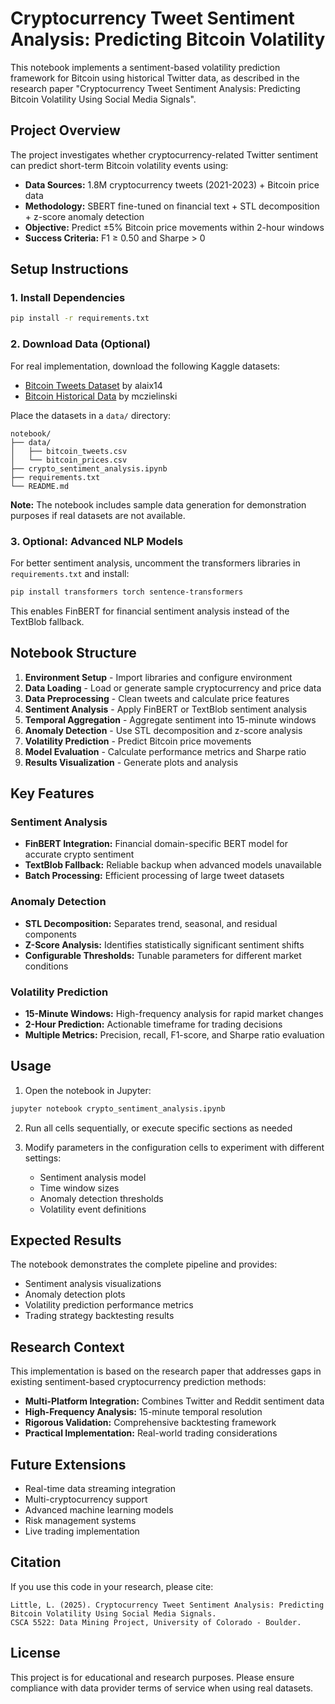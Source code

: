 # Cryptocurrency Tweet Sentiment Analysis: Predicting Bitcoin Volatility

This notebook implements a sentiment-based volatility prediction framework for Bitcoin using historical Twitter data, as described in the research paper "Cryptocurrency Tweet Sentiment Analysis: Predicting Bitcoin Volatility Using Social Media Signals".

## Project Overview

The project investigates whether cryptocurrency-related Twitter sentiment can predict short-term Bitcoin volatility events using:

- **Data Sources:** 1.8M cryptocurrency tweets (2021-2023) + Bitcoin price data
- **Methodology:** SBERT fine-tuned on financial text + STL decomposition + z-score anomaly detection
- **Objective:** Predict ±5% Bitcoin price movements within 2-hour windows
- **Success Criteria:** F1 ≥ 0.50 and Sharpe > 0

## Setup Instructions

### 1. Install Dependencies

```bash
pip install -r requirements.txt
```

### 2. Download Data (Optional)

For real implementation, download the following Kaggle datasets:
- [Bitcoin Tweets Dataset](https://www.kaggle.com/datasets/alaix14/bitcoin-tweets-20160101-to-20190329) by alaix14
- [Bitcoin Historical Data](https://www.kaggle.com/datasets/mczielinski/bitcoin-historical-data) by mczielinski

Place the datasets in a `data/` directory:
```
notebook/
├── data/
│   ├── bitcoin_tweets.csv
│   └── bitcoin_prices.csv
├── crypto_sentiment_analysis.ipynb
├── requirements.txt
└── README.md
```

**Note:** The notebook includes sample data generation for demonstration purposes if real datasets are not available.

### 3. Optional: Advanced NLP Models

For better sentiment analysis, uncomment the transformers libraries in `requirements.txt` and install:

```bash
pip install transformers torch sentence-transformers
```

This enables FinBERT for financial sentiment analysis instead of the TextBlob fallback.

## Notebook Structure

1. **Environment Setup** - Import libraries and configure environment
2. **Data Loading** - Load or generate sample cryptocurrency and price data
3. **Data Preprocessing** - Clean tweets and calculate price features
4. **Sentiment Analysis** - Apply FinBERT or TextBlob sentiment analysis
5. **Temporal Aggregation** - Aggregate sentiment into 15-minute windows
6. **Anomaly Detection** - Use STL decomposition and z-score analysis
7. **Volatility Prediction** - Predict Bitcoin price movements
8. **Model Evaluation** - Calculate performance metrics and Sharpe ratio
9. **Results Visualization** - Generate plots and analysis

## Key Features

### Sentiment Analysis
- **FinBERT Integration:** Financial domain-specific BERT model for accurate crypto sentiment
- **TextBlob Fallback:** Reliable backup when advanced models unavailable
- **Batch Processing:** Efficient processing of large tweet datasets

### Anomaly Detection
- **STL Decomposition:** Separates trend, seasonal, and residual components
- **Z-Score Analysis:** Identifies statistically significant sentiment shifts
- **Configurable Thresholds:** Tunable parameters for different market conditions

### Volatility Prediction
- **15-Minute Windows:** High-frequency analysis for rapid market changes
- **2-Hour Prediction:** Actionable timeframe for trading decisions
- **Multiple Metrics:** Precision, recall, F1-score, and Sharpe ratio evaluation

## Usage

1. Open the notebook in Jupyter:
```bash
jupyter notebook crypto_sentiment_analysis.ipynb
```

2. Run all cells sequentially, or execute specific sections as needed

3. Modify parameters in the configuration cells to experiment with different settings:
   - Sentiment analysis model
   - Time window sizes
   - Anomaly detection thresholds
   - Volatility event definitions

## Expected Results

The notebook demonstrates the complete pipeline and provides:
- Sentiment analysis visualizations
- Anomaly detection plots
- Volatility prediction performance metrics
- Trading strategy backtesting results

## Research Context

This implementation is based on the research paper that addresses gaps in existing sentiment-based cryptocurrency prediction methods:

- **Multi-Platform Integration:** Combines Twitter and Reddit sentiment data
- **High-Frequency Analysis:** 15-minute temporal resolution
- **Rigorous Validation:** Comprehensive backtesting framework
- **Practical Implementation:** Real-world trading considerations

## Future Extensions

- Real-time data streaming integration
- Multi-cryptocurrency support
- Advanced machine learning models
- Risk management systems
- Live trading implementation

## Citation

If you use this code in your research, please cite:

```
Little, L. (2025). Cryptocurrency Tweet Sentiment Analysis: Predicting Bitcoin Volatility Using Social Media Signals. 
CSCA 5522: Data Mining Project, University of Colorado - Boulder.
```

## License

This project is for educational and research purposes. Please ensure compliance with data provider terms of service when using real datasets.

